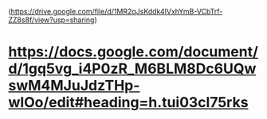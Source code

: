 (https://drive.google.com/file/d/1MR2qJsKddk4IVxhYmB-VCbTrf-ZZ8s8f/view?usp=sharing)
# https://docs.google.com/document/d/1gq5vg_i4P0zR_M6BLM8Dc6UQwswM4MJuJdzTHp-wlOo/edit#heading=h.tui03cl75rks
